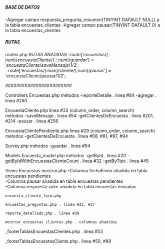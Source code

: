 ##### BASE DE DATOS #####

-Agregar campo respuesta_pregunta_resumen(TINYINT DAFAULT NULL) a la tabla encuestas_clientes
-Agregar campo pausar(TINYINT DAFAULT 0) a la tabla encuestas_clientes

##### RUTAS #####

routes.php
  RUTAS AÑADIDAS
    -$route['encuestas/(:num)/encuestaCliente/(:num)/guardar'] = 'encuestaCliente/saveMensaje/$1/$2';
    -$route['encuestas/(:num)/cliente/(:num)/pausar'] = 'encuestaCliente/pausar/$1/$2';

########################

Controllers
  Encuestas.php
    métodos
      -reporteDetalle . linea #84
      -agregar . linea #260

  EncuestaCliente.php 
    linea #33 (column_order, column_search)  
    métodos
      -saveMensaje . linea #54
      -getClientesDeEncuesta . linea #201, #214
      -pausar . linea #256

  EncuestaClientePendiente.php 
    linea #29 (column_order, column_search)  
    métodos
      -getClientesDeEncuesta . linea #68, #81, #87, #94

  Survey.php
    métodos
      -guardar . linea #94 

Models
  Encuesta_model.php
    métodos
      -getById . linea #20
      -getByIdWithEncuestasClienteCount . linea #32
      -getByTipo . linea #45
          
        
Views
 Encuestas
    mostrar.php 
      -Columna fechaEnvio añadida en tabla encuestas pendientes  
      -Columna pausar añadida en tabla encuestas pendientes  
      -Columna respuesta valor añadida en tabla encuestas enviadas  
      
    
    encuesta_cliente_form.php  
    
    encuestas_preguntas.php . linea #23, #37

    reporte_detallado.php . linea #30

    mostrar_encuestas_clientes.php . columnas añadidas

  _footerTablasEncuestasClientes.php . linea #53

  _footerTablasEncuestasCliente.php . linea #50, #89


  
      

      